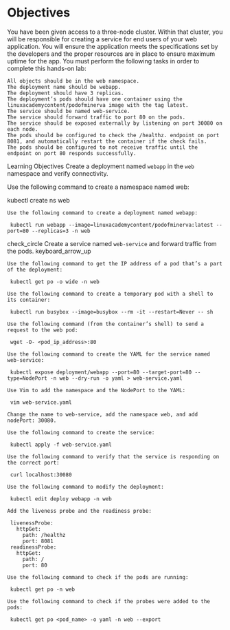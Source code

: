 # Objectives
You have been given access to a three-node cluster. Within that cluster, you will be responsible for creating a service for end users of your web application. You will ensure the application meets the specifications set by the developers and the proper resources are in place to ensure maximum uptime for the app. You must perform the following tasks in order to complete this hands-on lab:

    All objects should be in the web namespace.
    The deployment name should be webapp.
    The deployment should have 3 replicas.
    The deployment’s pods should have one container using the linuxacademycontent/podofminerva image with the tag latest.
    The service should be named web-service.
    The service should forward traffic to port 80 on the pods.
    The service should be exposed externally by listening on port 30080 on each node.
    The pods should be configured to check the /healthz. endpoint on port 8081, and automatically restart the container if the check fails.
    The pods should be configured to not receive traffic until the endpoint on port 80 responds successfully.

Learning Objectives
Create a deployment named `webapp` in the `web` namespace and verify connectivity.

Use the following command to create a namespace named web:

kubectl create ns web

    Use the following command to create a deployment named webapp:

     kubectl run webapp --image=linuxacademycontent/podofminerva:latest --port=80 --replicas=3 -n web

check_circle
Create a service named `web-service` and forward traffic from the pods.
keyboard_arrow_up

    Use the following command to get the IP address of a pod that’s a part of the deployment:

     kubectl get po -o wide -n web

    Use the following command to create a temporary pod with a shell to its container:

     kubectl run busybox --image=busybox --rm -it --restart=Never -- sh

    Use the following command (from the container’s shell) to send a request to the web pod:

     wget -O- <pod_ip_address>:80

    Use the following command to create the YAML for the service named web-service:

     kubectl expose deployment/webapp --port=80 --target-port=80 --type=NodePort -n web --dry-run -o yaml > web-service.yaml

    Use Vim to add the namespace and the NodePort to the YAML:

     vim web-service.yaml

    Change the name to web-service, add the namespace web, and add nodePort: 30080.

    Use the following command to create the service:

     kubectl apply -f web-service.yaml

    Use the following command to verify that the service is responding on the correct port:

     curl localhost:30080

    Use the following command to modify the deployment:

     kubectl edit deploy webapp -n web

    Add the liveness probe and the readiness probe:

     livenessProbe:
       httpGet:
         path: /healthz
         port: 8081
     readinessProbe:
       httpGet:
         path: /
         port: 80

    Use the following command to check if the pods are running:

     kubectl get po -n web

    Use the following command to check if the probes were added to the pods:

     kubectl get po <pod_name> -o yaml -n web --export
